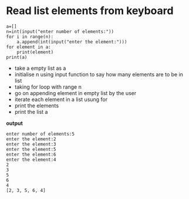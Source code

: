 # Read list elements from keyboard
```
a=[]
n=int(input("enter number of elements:"))
for i in range(n):
    a.append(int(input("enter the element:")))
for element in a:
    print(element)
print(a)
```

- take a empty list as a
- initialise n using input function to say how many elements are to be in list
- taking for loop with range n
- go on appending element in empty list by the user
- iterate each element in a list usung for
- print the elements
- print the list a

**output**
```
enter number of elements:5
enter the element:2
enter the element:3
enter the element:5
enter the element:6
enter the element:4
2
3
5
6
4
[2, 3, 5, 6, 4]
```
